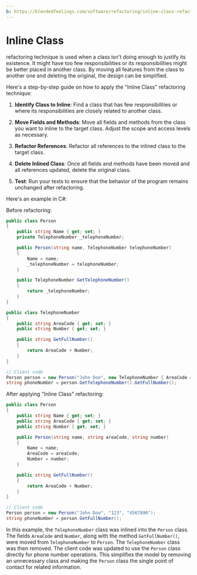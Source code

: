 ```yaml
---
b: https://blendedfeelings.com/software/refactoring/inline-class-refactoring.md
---
```


# Inline Class 
refactoring technique is used when a class isn't doing enough to justify its existence. It might have too few responsibilities or its responsibilities might be better placed in another class. By moving all features from the class to another one and deleting the original, the design can be simplified.

Here's a step-by-step guide on how to apply the "Inline Class" refactoring technique:

1. **Identify Class to Inline**: Find a class that has few responsibilities or where its responsibilities are closely related to another class.

2. **Move Fields and Methods**: Move all fields and methods from the class you want to inline to the target class. Adjust the scope and access levels as necessary.

3. **Refactor References**: Refactor all references to the inlined class to the target class.

4. **Delete Inlined Class**: Once all fields and methods have been moved and all references updated, delete the original class.

5. **Test**: Run your tests to ensure that the behavior of the program remains unchanged after refactoring.

Here's an example in C#:

Before refactoring:

```csharp
public class Person
{
    public string Name { get; set; }
    private TelephoneNumber _telephoneNumber;

    public Person(string name, TelephoneNumber telephoneNumber)
    {
        Name = name;
        _telephoneNumber = telephoneNumber;
    }

    public TelephoneNumber GetTelephoneNumber()
    {
        return _telephoneNumber;
    }
}

public class TelephoneNumber
{
    public string AreaCode { get; set; }
    public string Number { get; set; }

    public string GetFullNumber()
    {
        return AreaCode + Number;
    }
}

// Client code
Person person = new Person("John Doe", new TelephoneNumber { AreaCode = "123", Number = "4567890" });
string phoneNumber = person.GetTelephoneNumber().GetFullNumber();
```

After applying "Inline Class" refactoring:

```csharp
public class Person
{
    public string Name { get; set; }
    public string AreaCode { get; set; }
    public string Number { get; set; }

    public Person(string name, string areaCode, string number)
    {
        Name = name;
        AreaCode = areaCode;
        Number = number;
    }

    public string GetFullNumber()
    {
        return AreaCode + Number;
    }
}

// Client code
Person person = new Person("John Doe", "123", "4567890");
string phoneNumber = person.GetFullNumber();
```

In this example, the `TelephoneNumber` class was inlined into the `Person` class. The fields `AreaCode` and `Number`, along with the method `GetFullNumber()`, were moved from `TelephoneNumber` to `Person`. The `TelephoneNumber` class was then removed. The client code was updated to use the `Person` class directly for phone number operations. This simplifies the model by removing an unnecessary class and making the `Person` class the single point of contact for related information.